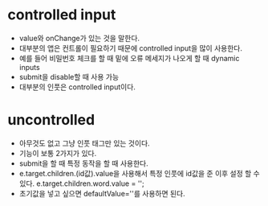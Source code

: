# controlled input
- value와 onChange가 있는 것을 말한다.
- 대부분의 앱은 컨트롤이 필요하기 때문에 controlled input을 많이 사용한다.
- 예를 들어 비밀번호 체크를 할 때 밑에 오류 메세지가 나오게 할 때 dynamic inputs
- submit을 disable할 때 사용 가능
- 대부분의 인풋은 controlled input이다.

# uncontrolled
- 아무것도 없고 그냥 인풋 태그만 있는 것이다.
- 기능이 보통 2가지가 있다.
- submit을 할 때 특정 동작을 할 때 사용한다.
- e.target.children.(id값).value을 사용해서 특정 인풋에 id값을 준 이후 설정 할 수 있다. e.target.children.word.value = '';
- 초기값을 넣고 싶으면 defaultValue=''를 사용하면 된다.
